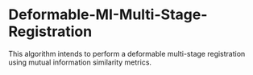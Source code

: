 # Deformable-MI-Multi-Stage-Registration
This algorithm intends to perform a deformable multi-stage registration using mutual information similarity metrics. 
